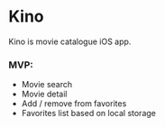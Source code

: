 # Kino
Kino is movie catalogue iOS app.

### MVP:
- Movie search
- Movie detail
- Add / remove from favorites
- Favorites list based on local storage
